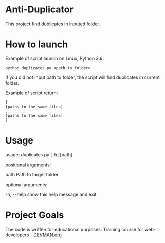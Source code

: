 # Anti-Duplicator

This project find duplicates in inputed folder.

# How to launch

Example of script launch on Linux, Python 3.6:

```#!bash
python duplicates.py <path_to_folder>
```

If you did not input path to folder, the script will find duplicates in current folder.

Example of script return:

```#!bash
[
[paths to the same files]
...
[paths to the same files]
]
```

# Usage
usage: duplicates.py [-h] [path]

positional arguments:

  path        Path to target folder

optional arguments:

  -h, --help  show this help message and exit

# Project Goals

The code is written for educational purposes. Training course for web-developers - [DEVMAN.org](https://devman.org)
